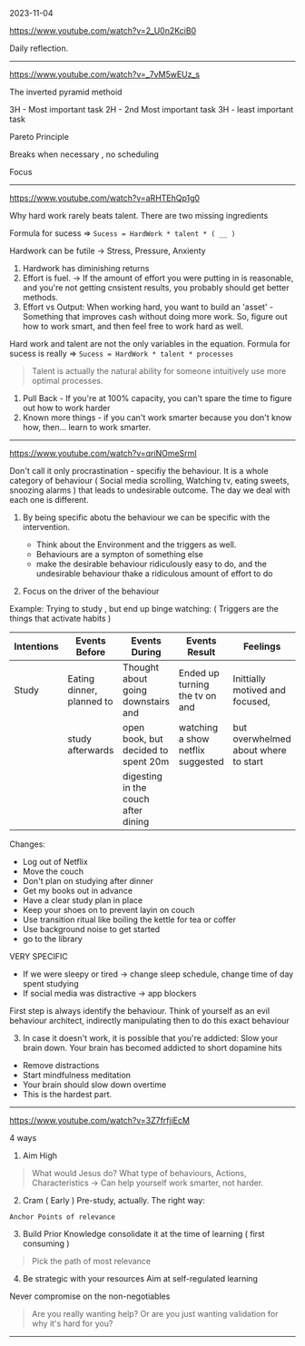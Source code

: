 2023-11-04

<https://www.youtube.com/watch?v=2_U0n2KciB0>

Daily reflection.

___

<https://www.youtube.com/watch?v=_7vM5wEUz_s>

The inverted pyramid methoid

3H - Most important task
2H - 2nd Most important task
3H - least important task

Pareto Principle

Breaks when necessary , no scheduling

Focus

___

<https://www.youtube.com/watch?v=aRHTEhQp1g0>

Why hard work rarely beats talent. There are two missing ingredients

Formula for sucess => `Sucess = HardWork * talent * ( __ )`

Hardwork can be futile -> Stress, Pressure, Anxienty

1. Hardwork has diminishing returns
2. Effort is fuel. -> If the amount of effort you were putting in is
   reasonable, and you're not getting cnsistent results, you probably should
   get better methods.
3. Effort vs Output: When working hard, you want to build an 'asset' -
   Something that improves cash without doing more work. So, figure out how to
   work smart, and then feel free to work hard as well.

Hard work and talent are not the only variables in the equation. Formula for
sucess is really => `Sucess = HardWork * talent * processes`

> Talent is actually the natural ability for someone intuitively use more
> optimal processes.

1. Pull Back - If you're at 100% capacity, you can't spare the time to figure
   out how to work harder
2. Known more things - if you can't work smarter because you don't know how,
   then... learn to work smarter.

___

<https://www.youtube.com/watch?v=qriNOmeSrmI>

Don't call it only procrastination - specifiy the behaviour. It is a whole
category of behaviour ( Social media scrolling, Watching tv, eating sweets,
snoozing alarms ) that leads to undesirable outcome. The day we deal with each
one is different.

1. By being specific abotu the behaviour we can be specific with the intervention.
   - Think about the  Environment and the triggers as well.
   - Behaviours are a sympton of something else
   - make the desirable behaviour ridiculously easy to do, and the undesirable
     behaviour thake a ridiculous amount of effort to do

2. Focus on the driver of the behaviour

Example: Trying to study , but end up binge watching:
( Triggers are the things that activate habits )

| Intentions | Events Before             | Events During                       | Events Result                     | Feelings                             | Triggers                        |
| ---------- | ------------------------- | ----------------------------------- | --------------------------------- | ------------------------------------ | ------------------------------- |
| Study      | Eating dinner, planned to | Thought about going downstairs and  | Ended up turning the tv on and    | Inittially motived and focused,      | comfortable couch, netflow logo |
|            | study afterwards          | open book, but decided to spent 20m | watching a show netflix suggested | but overwhelmed about where to start | and new series recommendation   |
|            |                           | digesting in the couch after dining |                                   |                                      |                                 |

Changes:

- Log out of  Netflix
- Move the couch
- Don't plan on studying after dinner
- Get my books out in advance
- Have a clear study plan in place
- Keep your shoes on to prevent layin on couch
- Use transition ritual like boiling the kettle for tea or coffer
- Use background noise to get started
- go to the library

VERY SPECIFIC

- If we were sleepy or tired -> change sleep schedule, change time of day spent studying
- If social media was distractive -> app blockers

First step is always identify the behaviour.
Think of yourself as an evil behaviour architect, indirectly manipulating then
to do this  exact behaviour

3. In case it doesn't work, it is possible that you're addicted: Slow your brain down.
   Your brain has becomed addicted to short dopamine hits

- Remove distractions
- Start mindfulness meditation
- Your brain should slow down overtime
- This is the hardest part.

___

<https://www.youtube.com/watch?v=3Z7frfjiEcM>

4 ways

1. Aim High

> What would Jesus do?
> What type of behaviours, Actions, Characteristics -> Can help yourself work smarter, not harder.

2. Cram ( Early )
   Pre-study, actually.
   The right way:

`Anchor Points of relevance`

3. Build Prior Knowledge
   consolidate it at the time of learning ( first consuming )

> Pick the path of most relevance

4. Be strategic with your resources
   Aim at self-regulated learning

Never compromise on the non-negotiables

> Are you really wanting help? Or are you just wanting validation for why it's hard for you?

___
